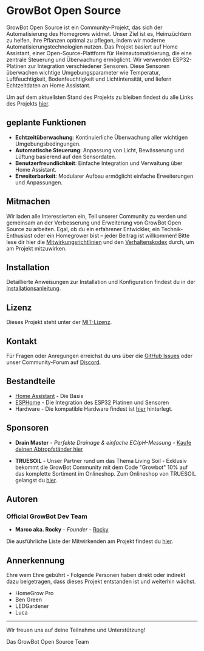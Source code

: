 # GrowBot Open Source 

GrowBot Open Source ist ein Community-Projekt, das sich der Automatisierung des Homegrows widmet. Unser Ziel ist es, Heimzüchtern zu helfen, ihre Pflanzen optimal zu pflegen, indem wir moderne Automatisierungstechnologien nutzen. Das Projekt basiert auf Home Assistant, einer Open-Source-Plattform für Heimautomatisierung, die eine zentrale Steuerung und Überwachung ermöglicht. Wir verwenden ESP32-Platinen zur Integration verschiedener Sensoren. Diese Sensoren überwachen wichtige Umgebungsparameter wie Temperatur, Luftfeuchtigkeit, Bodenfeuchtigkeit und Lichtintensität, und liefern Echtzeitdaten an Home Assistant.

Um auf dem aktuellsten Stand des Projekts zu bleiben findest du alle Links des Projekts [hier](https://link.space/@growbotopensource).

## geplante Funktionen
- **Echtzeitüberwachung**: Kontinuierliche Überwachung aller wichtigen Umgebungsbedingungen.
- **Automatische Steuerung**: Anpassung von Licht, Bewässerung und Lüftung basierend auf den Sensordaten.
- **Benutzerfreundlichkeit**: Einfache Integration und Verwaltung über Home Assistant.
- **Erweiterbarkeit**: Modularer Aufbau ermöglicht einfache Erweiterungen und Anpassungen.

## Mitmachen

Wir laden alle Interessierten ein, Teil unserer Community zu werden und gemeinsam an der Verbesserung und Erweiterung von GrowBot Open Source zu arbeiten. Egal, ob du ein erfahrener Entwickler, ein Technik-Enthusiast oder ein Homegrower bist – jeder Beitrag ist willkommen!
Bitte lese dir hier die [Mitwirkungsrichtlinien](./CONTRIBUTING.md) und den [Verhaltenskodex](./CODE_OF_CONDUCT.md) durch, um am Projekt mitzuwirken. 

## Installation

Detaillierte Anweisungen zur Installation und Konfiguration findest du in der [Installationsanleitung](./INSTALL.md).

## Lizenz

Dieses Projekt steht unter der [MIT-Lizenz](./LICENSE).

## Kontakt

Für Fragen oder Anregungen erreichst du uns über die [GitHub Issues](https://github.com/GrowBot-Open-Source/gb_HomeAssistant/issues) oder unser Community-Forum auf [Discord](https://discord.gg/neJdSvxnPf).


## Bestandteile
* [Home Assistant](https://www.home-assistant.io/) - Die Basis
* [ESPHome](https://esphome.io/) - Die Integration des ESP32 Platinen und Sensoren
* Hardware - Die kompatible Hardware findest ist [hier](./HARDWARE.md) hinterlegt. 

## Sponsoren
* **Drain Master** - *Perfekte Drainage & einfache EC/pH-Messung* - [Kaufe deinen Abtropfständer hier](https://drain-master.de/produkt/drainmaster-4er-set/?ref=GrowBot)
- **TRUESOIL** - Unser Partner rund um das Thema Living Soil - Exklusiv bekommt die GrowBot Community mit dem Code "Growbot" 10% auf das komplette Sortiment im Onlineshop. Zum Onlineshop von TRUESOIL gelangst du [hier](https://truesoil.at/collections).


## Autoren
### Official GrowBot Dev Team
* **Marco aka. Rocky** - *Founder* - [Rocky](https://github.com/MrcoSchrnr)

Die ausführliche Liste der Mitwirkenden am Projekt findest du [hier](https://github.com/GrowBot-Open-Source/gb_HomeAssistant/contributors).


## Annerkennung
Ehre wem Ehre gebührt - Folgende Personen haben direkt oder indirekt dazu beigetragen, dass dieses Projekt entstanden ist und weiterhin wächst.

* HomeGrow Pro
* Ben Green
* LEDGardener
* Luca 


---

Wir freuen uns auf deine Teilnahme und Unterstützung!

Das GrowBot Open Source Team
